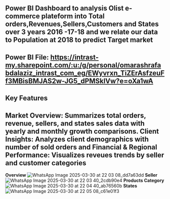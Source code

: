 Power BI Dashboard to analysis Olist e-commerce plateform into Total orders,Revenues,Sellers,Customers and States over 3 years 2016 -17-18 and we relate our data to Population at 2018 to predict Target market
------------------
**Power BI File:** https://intrast-my.sharepoint.com/:u:/g/personal/omarashrafabdalaziz_intrast_com_eg/EWyvrxn_TiZErAsfzeuFf3MBisBMJAS2w-JG5_dPMSklVw?e=oXa1wA
------------------
**Key Features**
------------------
Market Overview: Summarizes total orders, revenue, sellers, and states sales data with yearly and monthly growth comparisons.
Client Insights: Analyzes client demographics with number of sold orders and
Financial & Regional Performance: Visualizes reveues trends by seller and customer categories
-------------
**Overview**
![WhatsApp Image 2025-03-30 at 22 03 08_dd7a63dd](https://github.com/user-attachments/assets/91a4f9d1-6aac-4d5b-93a2-bb7a74e5dd47)
**Seller**
![WhatsApp Image 2025-03-30 at 22 03 40_2cdb90e4](https://github.com/user-attachments/assets/f1d75adf-e2e0-4a2a-a248-6973de03cbb8)
**Products Category**
![WhatsApp Image 2025-03-30 at 22 04 40_ab76560b](https://github.com/user-attachments/assets/4b4eae73-5a2c-4e4e-bda4-8acdfc7a6f51)
**States**
![WhatsApp Image 2025-03-30 at 22 05 08_c61e01f3](https://github.com/user-attachments/assets/0c51b5c0-07a3-4a2e-9b34-53a5b8627a1c)

